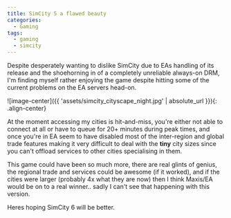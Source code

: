 ```yaml
---
title: SimCity 5 a flawed beauty
categories:
  - Gaming
tags:
  - gaming
  - simcity
---
```


Despite desperately wanting to dislike SimCity due to EAs handling of its release and the shoehorning in of a completely unreliable always-on DRM, I'm finding myself rather enjoying the game despite hitting some of the current problems on the EA servers head-on.

![image-center]({{ 'assets/simcity_cityscape_night.jpg' | absolute_url }}){: .align-center}

At the moment accessing my cities is hit-and-miss, you're either not able to connect at all or have to queue for 20+ minutes during peak times, and once you're in EA seem to have disabled most of the inter-region and global trade features making it very difficult to deal with the **tiny** city sizes since you can't offload services to other cities specialising in them.

This game could have been so much more, there are real glints of genius, the regional trade and services could be awesome (if it worked), and if the cities were larger (probably 4x what they are now) then I think Maxis/EA would be on to a real winner.. sadly I can't see that happening with this version.

Heres hoping SimCity 6 will be better.